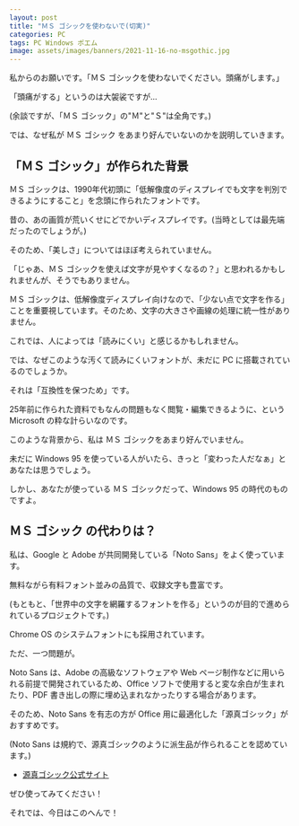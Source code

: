 ```yaml
---
layout: post
title: "ＭＳ ゴシックを使わないで(切実)"
categories: PC
tags: PC Windows ポエム
image: assets/images/banners/2021-11-16-no-msgothic.jpg
---
```


私からのお願いです。「ＭＳ ゴシックを使わないでください。頭痛がします。」

「頭痛がする」というのは大袈裟ですが...

(余談ですが、「ＭＳ ゴシック」の"Ｍ"と"Ｓ"は全角です。)

では、なぜ私が ＭＳ ゴシック をあまり好んでいないのかを説明していきます。

## 「ＭＳ ゴシック」が作られた背景
ＭＳ ゴシックは、1990年代初頭に「低解像度のディスプレイでも文字を判別できるようにすること」を念頭に作られたフォントです。

昔の、あの画質が荒いくせにどでかいディスプレイです。(当時としては最先端だったのでしょうが。)

そのため、「美しさ」についてはほぼ考えられていません。

「じゃあ、ＭＳ ゴシックを使えば文字が見やすくなるの？」と思われるかもしれませんが、そうでもありません。

ＭＳ ゴシックは、低解像度ディスプレイ向けなので、「少ない点で文字を作る」ことを重要視しています。そのため、文字の大きさや画線の処理に統一性がありません。

これでは、人によっては「読みにくい」と感じるかもしれません。

では、なぜこのような汚くて読みにくいフォントが、未だに PC に搭載されているのでしょうか。

それは「互換性を保つため」です。

25年前に作られた資料でもなんの問題もなく閲覧・編集できるように、という Microsoft の粋な計らいなのです。

このような背景から、私は ＭＳ ゴシックをあまり好んでいません。

未だに Windows 95 を使っている人がいたら、きっと「変わった人だなぁ」とあなたは思うでしょう。

しかし、あなたが使っている ＭＳ ゴシックだって、Windows 95 の時代のものですよ。

## ＭＳ ゴシック の代わりは？
私は、Google と Adobe が共同開発している「Noto Sans」をよく使っています。

無料ながら有料フォント並みの品質で、収録文字も豊富です。

(もともと、「世界中の文字を網羅するフォントを作る」というのが目的で進められているプロジェクトです。)

Chrome OS のシステムフォントにも採用されています。

ただ、一つ問題が。

Noto Sans は、Adobe の高級なソフトウェアや Web ページ制作などに用いられる前提で開発されているため、Office ソフトで使用すると変な余白が生まれたり、PDF 書き出しの際に埋め込まれなかったりする場合があります。

そのため、Noto Sans を有志の方が Office 用に最適化した「源真ゴシック」がおすすめです。

(Noto Sans は規約で、源真ゴシックのように派生品が作られることを認めています。)

- <a href="http://jikasei.me/font/genshin/" target="_blank" rel="noopener noreferrer">源真ゴシック公式サイト</a>


ぜひ使ってみてください！

それでは、今日はこのへんで！